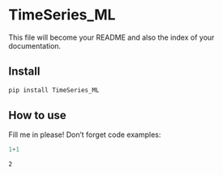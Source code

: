 # TimeSeries_ML

<!-- WARNING: THIS FILE WAS AUTOGENERATED! DO NOT EDIT! -->

This file will become your README and also the index of your
documentation.

## Install

``` sh
pip install TimeSeries_ML
```

## How to use

Fill me in please! Don’t forget code examples:

``` python
1+1
```

    2
